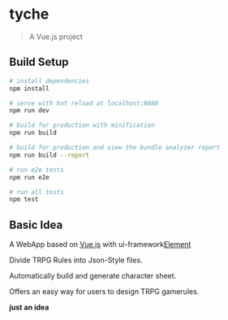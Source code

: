 # tyche

> A Vue.js project

## Build Setup

``` bash
# install dependencies
npm install

# serve with hot reload at localhost:8080
npm run dev

# build for production with minification
npm run build

# build for production and view the bundle analyzer report
npm run build --report

# run e2e tests
npm run e2e

# run all tests
npm test
```

## Basic Idea

A WebApp based on [Vue.js](https://vuejs.org/) with ui-framework[Element](http://element.eleme.io/#/zh-CN)

Divide  TRPG Rules into Json-Style files.

Automatically build and generate character sheet.

Offers an easy way for users to design TRPG gamerules.

**just an idea**

